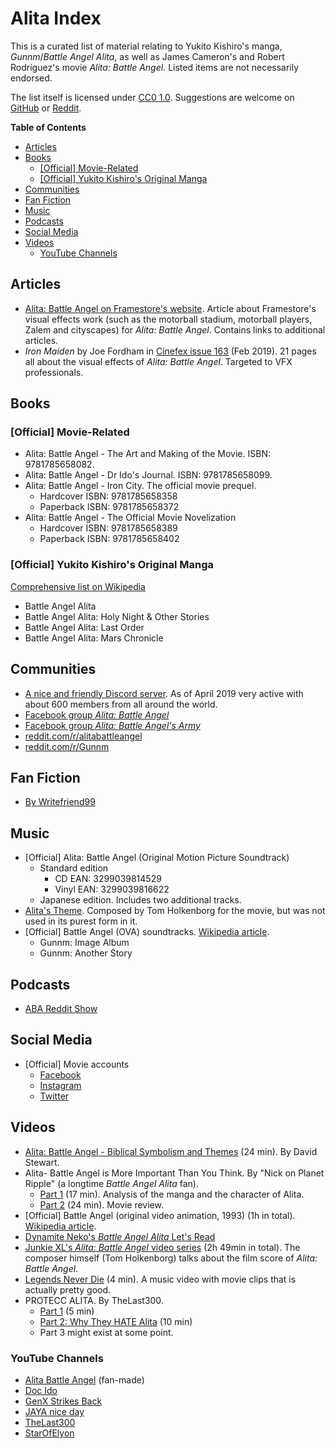Alita Index
===========

This is a curated list of material relating to Yukito Kishiro's manga, *Gunnm*/*Battle Angel Alita*, as well as James Cameron's and Robert Rodríguez's movie *Alita: Battle Angel*. Listed items are not necessarily endorsed.

The list itself is licensed under [CC0 1.0](https://creativecommons.org/publicdomain/zero/1.0/legalcode.txt). Suggestions are welcome on [GitHub](https://github.com/Caeglathatur/alita-index/issues) or [Reddit](https://old.reddit.com/r/Gunnm/comments/bbjyj4/alita_index_a_curated_list_of_material_relating/).

**Table of Contents**

- [Articles](#articles)
- [Books](#books)
  - [[Official] Movie-Related](#official-movie-related)
  - [[Official] Yukito Kishiro's Original Manga](#official-yukito-kishiros-original-manga)
- [Communities](#communities)
- [Fan Fiction](#fan-fiction)
- [Music](#music)
- [Podcasts](#podcasts)
- [Social Media](#social-media)
- [Videos](#videos)
  - [YouTube Channels](#youtube-channels)

Articles
--------

- [Alita: Battle Angel on Framestore's website](https://www.framestore.com/work/alita-battle-angel). Article about Framestore's visual effects work (such as the motorball stadium, motorball players, Zalem and cityscapes) for *Alita: Battle Angel*. Contains links to additional articles.
- *Iron Maiden* by Joe Fordham in [Cinefex issue 163](https://www.cinefex.com/backissues/issue163.htm) (Feb 2019). 21 pages all about the visual effects of *Alita: Battle Angel*. Targeted to VFX professionals.

Books
-----

### [Official] Movie-Related

- Alita: Battle Angel - The Art and Making of the Movie. ISBN: 9781785658082.
- Alita: Battle Angel - Dr Ido's Journal. ISBN: 9781785658099.
- Alita: Battle Angel - Iron City. The official movie prequel.
  - Hardcover ISBN: 9781785658358
  - Paperback ISBN: 9781785658372
- Alita: Battle Angel - The Official Movie Novelization
  - Hardcover ISBN: 9781785658389
  - Paperback ISBN: 9781785658402

### [Official] Yukito Kishiro's Original Manga

[Comprehensive list on Wikipedia](https://en.wikipedia.org/wiki/List_of_Battle_Angel_Alita_chapters)

- Battle Angel Alita
- Battle Angel Alita: Holy Night & Other Stories
- Battle Angel Alita: Last Order
- Battle Angel Alita: Mars Chronicle

Communities
-----------

- [A nice and friendly Discord server](https://discord.gg/BNj2rUP). As of April 2019 very active with about 600 members from all around the world.
- [Facebook group *Alita: Battle Angel*](https://www.facebook.com/groups/209407343095593/)
- [Facebook group *Alita: Battle Angel's Army*](https://www.facebook.com/groups/396667764422707/)
- [reddit.com/r/alitabattleangel](https://www.reddit.com/r/alitabattleangel/)
- [reddit.com/r/Gunnm](https://www.reddit.com/r/Gunnm/)

Fan Fiction
-----------

- [By Writefriend99](https://pastebin.com/u/writefriend99)

Music
-----

- [Official] Alita: Battle Angel (Original Motion Picture Soundtrack)
  - Standard edition
    - CD EAN: 3299039814529
    - Vinyl EAN: 3299039816622
  - Japanese edition. Includes two additional tracks.
- [Alita's Theme](https://youtu.be/HLfloz6NWwQ?t=419). Composed by Tom Holkenborg for the movie, but was not used in its purest form in it.
- [Official] Battle Angel (OVA) soundtracks. [Wikipedia article](https://en.wikipedia.org/wiki/Battle_Angel_(OVA)#Soundtracks).
    - Gunnm: Image Album
    - Gunnm: Another Story

Podcasts
--------

- [ABA Reddit Show](https://abaredditshow.podbean.com/)

Social Media
------------

- [Official] Movie accounts
  - [Facebook](https://www.facebook.com/AlitaMovie)
  - [Instagram](https://www.instagram.com/AlitaMovie/)
  - [Twitter](https://twitter.com/AlitaMovie)

Videos
------

- [Alita: Battle Angel - Biblical Symbolism and Themes](https://www.youtube.com/watch?v=NNIWiCY2HmY) (24 min). By David Stewart.
- Alita- Battle Angel is More Important Than You Think. By "Nick on Planet Ripple" (a longtime *Battle Angel Alita* fan).
  - [Part 1](https://www.youtube.com/watch?v=RJ6dBpT4JcE) (17 min). Analysis of the manga and the character of Alita.
  - [Part 2](https://www.youtube.com/watch?v=cCiefCg1z-w) (24 min). Movie review.
- [Official] Battle Angel (original video animation, 1993) (1h in total). [Wikipedia article](https://en.wikipedia.org/wiki/Battle_Angel_(OVA)).
- [Dynamite Neko's *Battle Angel Alita* Let's Read](https://www.youtube.com/playlist?list=PLPWUQIdNDVU5NN1Pv85CtcgYTybDSZxZB)
- [Junkie XL's *Alita: Battle Angel* video series](https://www.youtube.com/playlist?list=PLvuwMx8BoqdUbGDPgm2aqtbBpjug11iFc) (2h 49min in total). The composer himself (Tom Holkenborg) talks about the film score of *Alita: Battle Angel*.
- [Legends Never Die](https://www.youtube.com/watch?v=G0yCiaxMcfo) (4 min). A music video with movie clips that is actually pretty good.
- PROTECC ALITA. By TheLast300.
  - [Part 1](https://www.youtube.com/watch?v=RB8I7vSw1FI) (5 min)
  - [Part 2: Why They HATE Alita](https://www.youtube.com/watch?v=8eFxsVqffCg) (10 min)
  - Part 3 might exist at some point.

### YouTube Channels

- [Alita Battle Angel](https://www.youtube.com/channel/UChZ2hQPWPQAlDTk-67z2Pww) (fan-made)
- [Doc Ido](https://www.youtube.com/channel/UCqeFRqda27r7IZfUsxkg1hw)
- [GenX Strikes Back](https://www.youtube.com/channel/UCiE0u9MQFw1lFn7PWqgA9DQ)
- [JAYA nice day](https://www.youtube.com/channel/UCuya22CZB8CVdM_osO2i9zw)
- [TheLast300](https://www.youtube.com/channel/UCRtAIk7o92YXDcbxgKk8rMQ)
- [StarOfElyon](https://www.youtube.com/channel/UC1jFLGc_OVIcAOaMKOXYxVw)

